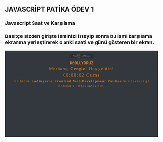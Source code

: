 ## JAVASCRİPT PATİKA ÖDEV 1
### Javascript Saat ve Karşılama
### Basitçe sizden girişte isminizi isteyip sonra bu ismi karşılama ekranına yerleştirerek o anki saati ve günü gösteren bir ekran.

![Ekran Görüntüsü](https://raw.githubusercontent.com/Kodluyoruz/taskforce/main/javascript/javascript-temel/odev1/figures/clock.gif)
